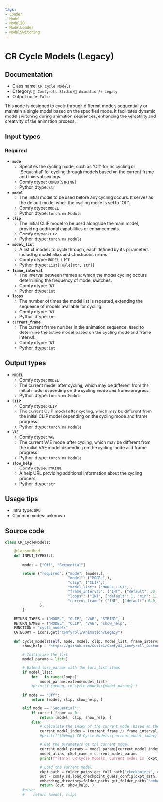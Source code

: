 ```yaml
---
tags:
- Loader
- Model
- ModelIO
- ModelLoader
- ModelSwitching
---
```


# CR Cycle Models (Legacy)
## Documentation
- Class name: `CR Cycle Models`
- Category: `🧩 Comfyroll Studio/🎥 Animation/💀 Legacy`
- Output node: `False`

This node is designed to cycle through different models sequentially or maintain a single model based on the specified mode. It facilitates dynamic model switching during animation sequences, enhancing the versatility and creativity of the animation process.
## Input types
### Required
- **`mode`**
    - Specifies the cycling mode, such as 'Off' for no cycling or 'Sequential' for cycling through models based on the current frame and interval settings.
    - Comfy dtype: `COMBO[STRING]`
    - Python dtype: `str`
- **`model`**
    - The initial model to be used before any cycling occurs. It serves as the default model when the cycling mode is set to 'Off'.
    - Comfy dtype: `MODEL`
    - Python dtype: `torch.nn.Module`
- **`clip`**
    - The initial CLIP model to be used alongside the main model, providing additional capabilities or enhancements.
    - Comfy dtype: `CLIP`
    - Python dtype: `torch.nn.Module`
- **`model_list`**
    - A list of models to cycle through, each defined by its parameters including model alias and checkpoint name.
    - Comfy dtype: `MODEL_LIST`
    - Python dtype: `List[Tuple[str, str]]`
- **`frame_interval`**
    - The interval between frames at which the model cycling occurs, determining the frequency of model switches.
    - Comfy dtype: `INT`
    - Python dtype: `int`
- **`loops`**
    - The number of times the model list is repeated, extending the sequence of models available for cycling.
    - Comfy dtype: `INT`
    - Python dtype: `int`
- **`current_frame`**
    - The current frame number in the animation sequence, used to determine the active model based on the cycling mode and frame interval.
    - Comfy dtype: `INT`
    - Python dtype: `int`
## Output types
- **`MODEL`**
    - Comfy dtype: `MODEL`
    - The current model after cycling, which may be different from the initial model depending on the cycling mode and frame progress.
    - Python dtype: `torch.nn.Module`
- **`CLIP`**
    - Comfy dtype: `CLIP`
    - The current CLIP model after cycling, which may be different from the initial CLIP model depending on the cycling mode and frame progress.
    - Python dtype: `torch.nn.Module`
- **`VAE`**
    - Comfy dtype: `VAE`
    - The current VAE model after cycling, which may be different from the initial VAE model depending on the cycling mode and frame progress.
    - Python dtype: `torch.nn.Module`
- **`show_help`**
    - Comfy dtype: `STRING`
    - A help URL providing additional information about the cycling process.
    - Python dtype: `str`
## Usage tips
- Infra type: `GPU`
- Common nodes: unknown


## Source code
```python
class CR_CycleModels:

    @classmethod
    def INPUT_TYPES(s):
    
        modes = ["Off", "Sequential"]

        return {"required": {"mode": (modes,),
                             "model": ("MODEL",),
                             "clip": ("CLIP",),
                             "model_list": ("MODEL_LIST",),
                             "frame_interval": ("INT", {"default": 30, "min": 0, "max": 999, "step": 1,}),        
                             "loops": ("INT", {"default": 1, "min": 1, "max": 1000}),
                             "current_frame": ("INT", {"default": 0.0, "min": 0.0, "max": 9999.0, "step": 1.0,}),
                },
        }
    
    RETURN_TYPES = ("MODEL", "CLIP", "VAE", "STRING", )
    RETURN_NAMES = ("MODEL", "CLIP", "VAE", "show_help", )
    FUNCTION = "cycle_models"
    CATEGORY = icons.get("Comfyroll/Animation/Legacy")

    def cycle_models(self, mode, model, clip, model_list, frame_interval, loops, current_frame,):
        show_help = "https://github.com/Suzie1/ComfyUI_Comfyroll_CustomNodes/wiki/Cycler-Nodes#cr-cycle-models"

        # Initialize the list
        model_params = list()

        # Extend lora_params with the lora_list items
        if model_list:
            for _ in range(loops):
                model_params.extend(model_list)
            #print(f"[Debug] CR Cycle Models:{model_params}")
                
        if mode == "Off":
            return (model, clip, show_help, )               

        elif mode == "Sequential":
            if current_frame == 0:
                return (model, clip, show_help, ) 
            else:    
                # Calculate the index of the current model based on the current_frame and frame_interval
                current_model_index = (current_frame // frame_interval) % len(model_params)
                #print(f"[Debug] CR Cycle Models:{current_model_index}")
                
                # Get the parameters of the current model
                current_model_params = model_params[current_model_index]
                model_alias, ckpt_name = current_model_params
                print(f"[Info] CR Cycle Models: Current model is {ckpt_name}")
                
                # Load the current model
                ckpt_path = folder_paths.get_full_path("checkpoints", ckpt_name)
                out = comfy.sd.load_checkpoint_guess_config(ckpt_path, output_vae=True, output_clip=True, 
                embedding_directory=folder_paths.get_folder_paths("embeddings"))
                return (out, show_help, )
        #else:
        #    return (model, clip) 

```

